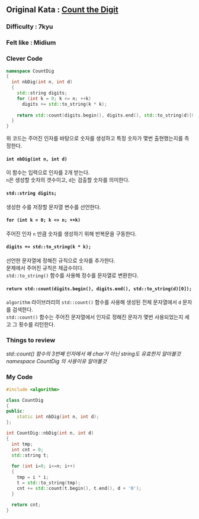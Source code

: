 ## Original Kata : [Count the Digit](https://www.codewars.com/kata/566fc12495810954b1000030/solutions/cpp)  

### Difficulty : 7kyu
### Felt like : Midium  

### Clever Code
``` C++
namespace CountDig
{
  int nbDig(int n, int d)
  {
    std::string digits;
    for (int k = 0; k <= n; ++k)
      digits += std::to_string(k * k);
  
    return std::count(digits.begin(), digits.end(), std::to_string(d)[0]);
  }
}
```

위 코드는 주어진 인자를 바탕으로 숫자를 생성하고 특정 숫자가 몇번 출현했는지를 측정한다.  

#### `int nbDig(int n, int d)`  
이 함수는 입력으로 인자를 2개 받는다.  
`n`은 생성할 숫자의 갯수이고, `d`는 검출할 숫자를 의미한다.  

#### `std::string digits;`  
생성한 수를 저장할 문자열 변수를 선언한다.  

#### `for (int k = 0; k <= n; ++k)`  
주어진 인자 `n` 만큼 숫자를 생성하기 위해 반복문을 구동한다.  

#### `digits += std::to_string(k * k);`  
선언한 문자열에 정해진 규칙으로 숫자를 추가한다.  
문제에서 주어진 규칙은 제곱수이다.  
`std::to_string()` 함수를 사용해 정수를 문자열로 변환한다.  

#### `return std::count(digits.begin(), digits.end(), std::to_string(d)[0]);`  
`algorithm` 라이브러리의 `std::count()` 함수를 사용해 생성된 전체 문자열에서 `d` 문자를 검색한다.  
`std::count()` 함수는 주어진 문자열에서 인자로 정해진 문자가 몇번 사용되었는지 세고 그 횟수를 리턴한다.  

### Things to review  
*std::count() 함수의 3번째 인자에서 왜 char가 아닌 string도 유효한지 알아볼것*  
*namespace CountDig 의 사용이유 알아볼것*  

### My Code  
``` C++
#include <algorithm>

class CountDig
{
public:
    static int nbDig(int n, int d);
};

int CountDig::nbDig(int n, int d)
{
  int tmp;
  int cnt = 0;
  std::string t;
  
  for (int i=0; i<=n; i++)
  {
    tmp = i * i;
    t = std::to_string(tmp);
    cnt += std::count(t.begin(), t.end(), d + '0');
  }
  
  return cnt;
}
```